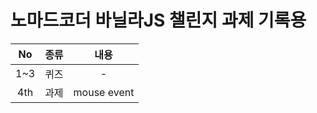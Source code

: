 # 노마드코더 바닐라JS 챌린지 과제 기록용
| No | 종류 | 내용 |
|:---:|:---:|:---:|
| 1~3 | 퀴즈 | - |
| 4th | 과제 | mouse event |
